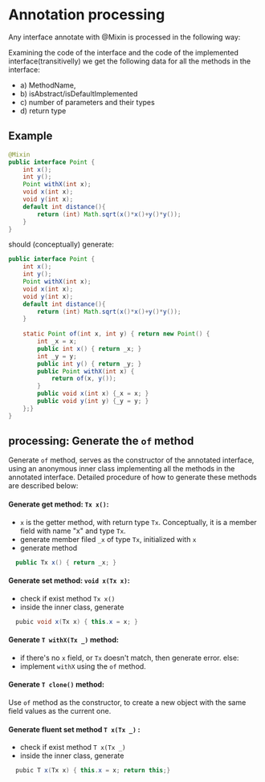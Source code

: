 # Annotation processing

Any interface annotate with @Mixin is processed in the following way:

Examining the code of the interface and the code of the implemented
interface(transitivelly) we get the following data for all the methods in the
interface:

* a) MethodName,
* b) isAbstract/isDefaultImplemented
* c) number of parameters and their types
* d) return type
<!--
* e) interface where this method was last "overridden" (this is a non trivial
point)
-->

## Example
```java
@Mixin
public interface Point {
    int x();
    int y();
    Point withX(int x);
    void x(int x);
    void y(int x);
    default int distance(){
        return (int) Math.sqrt(x()*x()+y()*y());
    }
}
```

should (conceptually) generate:

```java
public interface Point {
    int x();
    int y();
    Point withX(int x);
    void x(int x);
    void y(int x);
    default int distance(){
        return (int) Math.sqrt(x()*x()+y()*y());
    }
    
    static Point of(int x, int y) { return new Point() {
        int _x = x;
        public int x() { return _x; }
        int _y = y;
        public int y() { return _y; }
        public Point withX(int x) {
            return of(x, y());
        }
        public void x(int x) {_x = x; }
        public void y(int y) {_y = y; }
    };}
}
```

## processing: Generate the `of` method
<!--
```
@Mixin interface Point { ... }
interface HasColor { ... }
@Mixin interface ColoredPoint extends Point,HasColor{ }
```

When generating the new interface ColoredPoint, use the generated version of
interfaces that are annotated with `@Mixin`.  -->

Generate `of` method, serves as the constructor of the annotated interface,
using an anonymous inner class implementing all the methods in the annotated
interface. Detailed procedure of how to generate these methods are described
below:

#### Generate get method: `Tx x()`:

* `x` is the getter method, with return type `Tx`. Conceptually, it is a member
  field with name "x" and type `Tx`.
* generate member filed `_x` of type `Tx`, initialized with `x`
* generate method

```java
  public Tx x() { return _x; }
```

#### Generate set method: `void x(Tx x)`:

* check if exist method `Tx x()`  
* inside the inner class, generate

```java
  pubic void x(Tx x) { this.x = x; }
```

#### Generate `T withX(Tx _)` method:

* if there's no `x` field, or `Tx` doesn't match, then generate error. else:  
* implement `withX` using the `of` method.

#### Generate `T clone()` method:
Use `of` method as the constructor, to create a new object with the same field
values as the current one.

#### Generate fluent set method `T x(Tx _)` :

* check if exist method `T x(Tx _)`  
* inside the inner class, generate

```java
  pubic T x(Tx x) { this.x = x; return this;}
```
